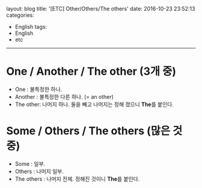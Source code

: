 layout: blog
title: '[ETC] Other/Others/The others'
date: 2016-10-23 23:52:13
categories: 
- English
tags:
- English
- etc
---

# One / Another / The other (3개 중)
* One : 불특정한 하나.
* Another : 불특정한 다른 하나. (= an other)
* The other: 나머지 하나. 둘을 빼고 나머지는 정해 졌으니 **The**를 붙인다.

# Some / Others / The others (많은 것 중)
* Some : 일부.
* Others : 나머지 일부.
* The others : 나머지 전체. 정해진 것이니 **The**를 붙인다.


